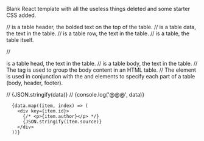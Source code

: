 Blank React template with all the useless things deleted and some starter CSS added. 


// <th>  is a table header, the bolded text on the top of the table.
// <td>  is a table data, the text in the table.
// <tr>  is a table row, the text in the table.
// <table>  is a table, the table itself.

// <thead>  is a table head, the text in the table.
// <tbody>  is a table body, the text in the table.
// The <tbody> tag is used to group the body content in an HTML table.
// The <tbody> element is used in conjunction with the <thead> and <tfoot> elements to specify each part of a table (body, header, footer).




// {JSON.stringify(data)} 
// {console.log('@@@', data)} 

      {data.map((item, index) => (
        <div key={item.id}>
          {/* <p>{item.author}</p> */}
          {JSON.stringify(item.source)}
        </div>
      ))}